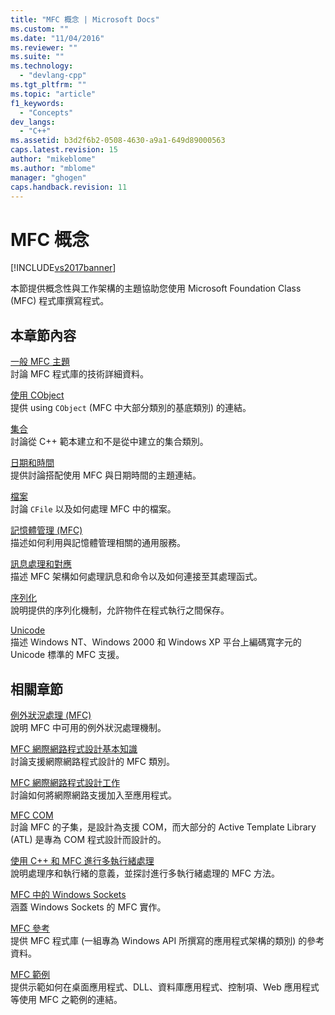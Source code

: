 ```yaml
---
title: "MFC 概念 | Microsoft Docs"
ms.custom: ""
ms.date: "11/04/2016"
ms.reviewer: ""
ms.suite: ""
ms.technology: 
  - "devlang-cpp"
ms.tgt_pltfrm: ""
ms.topic: "article"
f1_keywords: 
  - "Concepts"
dev_langs: 
  - "C++"
ms.assetid: b3d2f6b2-0508-4630-a9a1-649d89000563
caps.latest.revision: 15
author: "mikeblome"
ms.author: "mblome"
manager: "ghogen"
caps.handback.revision: 11
---
```

# MFC 概念
[!INCLUDE[vs2017banner](../assembler/inline/includes/vs2017banner.md)]

本節提供概念性與工作架構的主題協助您使用 Microsoft Foundation Class \(MFC\) 程式庫撰寫程式。  
  
## 本章節內容  
 [一般 MFC 主題](../mfc/general-mfc-topics.md)  
 討論 MFC 程式庫的技術詳細資料。  
  
 [使用 CObject](../mfc/using-cobject.md)  
 提供 using `CObject` \(MFC 中大部分類別的基底類別\) 的連結。  
  
 [集合](../mfc/collections.md)  
 討論從 C\+\+ 範本建立和不是從中建立的集合類別。  
  
 [日期和時間](../atl-mfc-shared/date-and-time.md)  
 提供討論搭配使用 MFC 與日期時間的主題連結。  
  
 [檔案](../mfc/files-in-mfc.md)  
 討論 `CFile` 以及如何處理 MFC 中的檔案。  
  
 [記憶體管理 \(MFC\)](../mfc/memory-management.md)  
 描述如何利用與記憶體管理相關的通用服務。  
  
 [訊息處理和對應](../mfc/message-handling-and-mapping.md)  
 描述 MFC 架構如何處理訊息和命令以及如何連接至其處理函式。  
  
 [序列化](../mfc/serialization-in-mfc.md)  
 說明提供的序列化機制，允許物件在程式執行之間保存。  
  
 [Unicode](../mfc/unicode-in-mfc.md)  
 描述 Windows NT、Windows 2000 和 Windows XP 平台上編碼寬字元的 Unicode 標準的 MFC 支援。  
  
## 相關章節  
 [例外狀況處理 \(MFC\)](../mfc/exception-handling-in-mfc.md)  
 說明 MFC 中可用的例外狀況處理機制。  
  
 [MFC 網際網路程式設計基本知識](../mfc/mfc-internet-programming-basics.md)  
 討論支援網際網路程式設計的 MFC 類別。  
  
 [MFC 網際網路程式設計工作](../mfc/mfc-internet-programming-tasks.md)  
 討論如何將網際網路支援加入至應用程式。  
  
 [MFC COM](../mfc/mfc-com.md)  
 討論 MFC 的子集，是設計為支援 COM，而大部分的 Active Template Library \(ATL\) 是專為 COM 程式設計而設計的。  
  
 [使用 C\+\+ 和 MFC 進行多執行緒處理](../parallel/multithreading-with-cpp-and-mfc.md)  
 說明處理序和執行緒的意義，並探討進行多執行緒處理的 MFC 方法。  
  
 [MFC 中的 Windows Sockets](../mfc/windows-sockets.md)  
 涵蓋 Windows Sockets 的 MFC 實作。  
  
 [MFC 參考](../mfc/mfc-desktop-applications.md)  
 提供 MFC 程式庫 \(一組專為 Windows API 所撰寫的應用程式架構的類別\) 的參考資料。  
  
 [MFC 範例](../top/visual-cpp-samples.md)  
 提供示範如何在桌面應用程式、DLL、資料庫應用程式、控制項、Web 應用程式等使用 MFC 之範例的連結。
